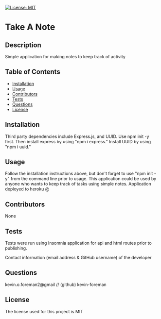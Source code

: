 

[![License: MIT](https://img.shields.io/badge/License-MIT-yellow.svg)](https://opensource.org/licenses/MIT)


# Take A Note

## Description
Simple application for making notes to keep track of activity

## Table of Contents
* [Installation](#installation)
* [Usage](#usage)
* [Contributors](#contributors)
* [Tests](#tests)
* [Questions](#questions)
* [License](#license) 

## Installation
Third party dependencies include Express.js, and UUID. Use npm init -y first. Then install express by using "npm i express." Install UUID by using "npm i uuid."

## Usage
Follow the installation instructions above, but don't forget to use "npm init -y" from the command line prior to usage. This application could be used by anyone who wants to keep track of tasks using simple notes. Application deployed to heroku @ 

## Contributors
None

## Tests
Tests were run using Insomnia application for api and html routes prior to publishing.

Contact information (email address & GitHub username) of the developer
## Questions
kevin.o.foreman2@gmail // (github) kevin-foreman

## License

The license used for this project is MIT

